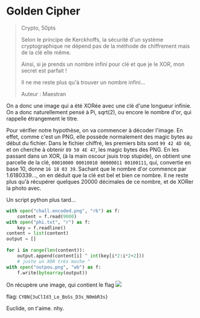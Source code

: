 # Golden Cipher

> Crypto, 50pts
>
> Selon le principe de Kerckhoffs, la sécurité d'un système cryptographique ne dépend pas de la méthode de chiffrement mais de la clé elle même.
>
> Ainsi, si je prends un nombre infini pour clé et que je le XOR, mon secret est parfait !
>
> Il ne me reste plus qu'à trouver un nombre infini...
>
> Auteur : Maestran

On a donc une image qui a été XORée avec une clé d'une longueur infinie. On a donc naturellement pensé à Pi, sqrt(2), ou encore le nombre d'or, qui rappelle étrangement le titre.

Pour vérifier notre hypothèse, on va commencer à décoder l'image. En effet, comme c'est un PNG, elle possède normalement des magic bytes au début du fichier.
Dans le fichier chiffré, les premiers bits sont `99 42 4D 60`, et on cherche à obtenir `89 50 4E 47`, les magic bytes des PNG. En les passant dans un XOR, (à la main oscour jsuis trop stupide), on obtient une parcelle de la clé, `00010000 00010010 00000011 00100111`, qui, convertie en base 10, donne `16 18 03 39`.
Sachant que le nombre d'or commence par 1.6180339..., on en déduit que la clé est bel et bien ce nombre. 
Il ne reste plus qu'à récupérer quelques 20000 décimales de ce nombre, et de XORer la photo avec.

Un script python plus tard...
```py
with open("chall.encoded.png", "rb") as f:  
    content = f.read(9000)  
with open("phi.txt", "r") as f:  
    key = f.readline()  
content = list(content)  
output = []  
  
for i in range(len(content)):  
    output.append(content[i] ^ int(key[i*2:i*2+2]))
	# juste un XOR très moche ^
with open("outpou.png", "wb") as f:  
    f.write(bytearray(output))
```

On récupère une image, qui contient le flag
![](https://i.imgur.com/jn1EBNq.png)

flag: `CYBN{3uClId3_Le_BoSs_D3s_N0mbR3s}`


Euclide, on t'aime.
nhy.